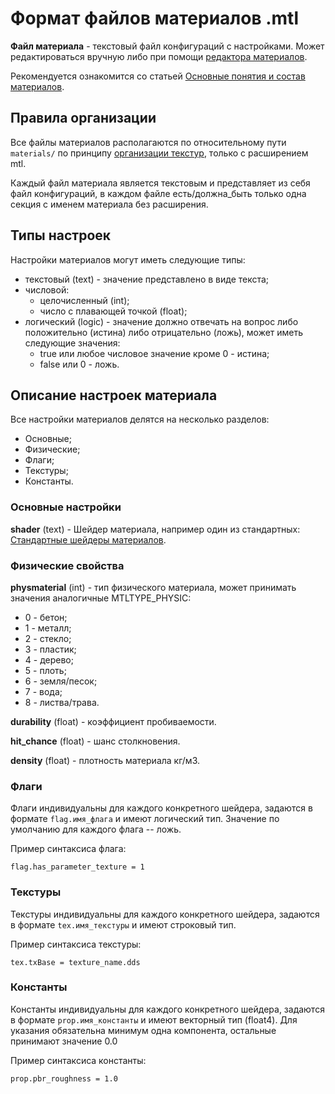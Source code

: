 ---
---

# Формат файлов материалов .mtl

**Файл материала** - текстовый файл конфигураций с настройками. Может редактироваться вручную либо при помощи [редактора материалов](mtl-editor.md).

Рекомендуется ознакомится со статьей [Основные понятия и состав материалов](mtl-basics.md). 

## Правила организации

Все файлы материалов располагаются по относительному пути `materials/` по принципу [организации текстур](textures.md), только с расширением mtl.

Каждый файл материала является текстовым и представляет из себя файл конфигураций, в каждом файле есть/должна_быть только одна секция с именем материала без расширения. 

## Типы настроек

Настройки материалов могут иметь следующие типы:
* текстовый (text) - значение представлено в виде текста;
* числовой:
	* целочисленный (int);
	* число с плавающей точкой (float);
* логический (logic) - значение должно отвечать на вопрос либо положительно (истина) либо отрицательно (ложь), может иметь следующие значения:
	* true или любое числовое значение кроме 0 - истина;
	* false или 0 - ложь.
	
## Описание настроек материала

Все настройки материалов делятся на несколько разделов:
* Основные;
* Физические;
* Флаги;
* Текстуры;
* Константы.

### Основные настройки

**shader** (text) - Шейдер материала, например один из стандартных: [Стандартные шейдеры материалов](stdshaders.md). 

### Физические свойства

**physmaterial** (int) - тип физического материала, может принимать значения аналогичные MTLTYPE_PHYSIC:
* 0 - бетон;
* 1 - металл;
* 2 - стекло;
* 3 - пластик;
* 4 - дерево;
* 5 - плоть;
* 6 - земля/песок;
* 7 - вода;
* 8 - листва/трава.

**durability** (float) - коэффициент пробиваемости.

**hit_chance** (float) - шанс столкновения.

**density** (float) - плотность материала кг/м3. 

### Флаги

Флаги индивидуальны для каждого конкретного шейдера, задаются в формате `flag.имя_флага` и имеют логический тип. Значение по умолчанию для каждого флага -- ложь.

Пример синтаксиса флага:
```
flag.has_parameter_texture = 1
```

### Текстуры

Текстуры индивидуальны для каждого конкретного шейдера, задаются в формате `tex.имя_текстуры` и имеют строковый тип.

Пример синтаксиса текстуры:
```
tex.txBase = texture_name.dds
```

### Константы

Константы индивидуальны для каждого конкретного шейдера, задаются в формате `prop.имя_константы` и имеют векторный тип (float4). Для указания обязательна минимум одна компонента, остальные принимают значение 0.0

Пример синтаксиса константы:
```
prop.pbr_roughness = 1.0 
```
